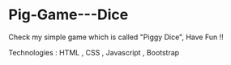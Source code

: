# Pig-Game---Dice
Check my simple game which is called "Piggy Dice",  Have Fun !!

Technologies : HTML , CSS , Javascript , Bootstrap
